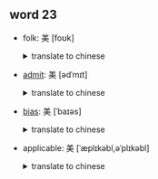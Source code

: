 ## word 23
* folk: 美 [foʊk]  
  <details>
    <summary>translate to chinese</summary>

    n. 民族；人们；亲属（复数）  
    adj. 民间的  
  </details>

* [admit](https://youdao.com/w/admit/#keyfrom=dict2.top): 美 [ədˈmɪt]   
  <details>
    <summary>translate to chinese</summary>

    vt. 承认；准许进入；可容纳  
    vi. 承认；容许  
  </details>

* [bias](https://youdao.com/w/bias/#keyfrom=dict2.top): 美 [ˈbaɪəs]    
  <details>
    <summary>translate to chinese</summary>

    n. 偏见；偏爱；斜纹  
    vt. 使存偏见  
    adj. 偏斜的  
    ![](https://raw.githubusercontent.com/wangkaiwd/drawing-bed/master/20200311091812.png)
  </details>

* applicable: 美 [ˈæplɪkəbl,əˈplɪkəbl]  
  <details>
  <summary>translate to chinese</summary>
  
  adj. 可适用的；:apple:可应用的；合适的
  ![](https://raw.githubusercontent.com/wangkaiwd/drawing-bed/master/20200311221918.png)
  ![](https://raw.githubusercontent.com/wangkaiwd/drawing-bed/master/20200311222210.png)
</details>